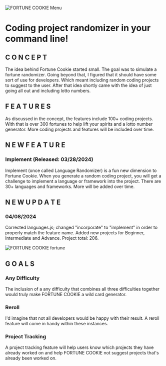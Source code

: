 ![FORTUNE COOKIE Menu](https://i.imgur.com/gLIfNPR.png)
# Coding project randomizer in your command line!

## C O N C E P T

The idea behind Fortune Cookie started small. The goal was to simulate a fortune randomizer. Going beyond that, I figured that it should have some sort of use for developers. Which meant including random coding projects to suggest to the user. After that idea shortly came with the idea of just going all out and including lotto numbers.

## F E A T U R E S

As discussed in the concept, the features include 100+ coding projects. With that is over 300 fortunes to help lift your spirits and a lotto number generator. More coding projects and features will be included over time.

## N E W F E A T U R E

### Implement (Released: 03/28/2024)
Implement (once called Language Randomizer) is a fun new dimension to Fortune Cookie. When you generate a random coding project, you will get a challenge to implement a language or framework into the project. There are 30+ languages and frameworks. More will be added over time.

## N E W U P D A T E
### 04/08/2024
Corrected languages.js; changed "incorporate" to "implement" in order to properly match the feature name.
Added new projects for Beginner, Intermediate and Advance. Project total: 206.

![FORTUNE COOKIE fortune](https://i.imgur.com/etzQyB0.png)

## G O A L S

### Any Difficulty
The inclusion of a any difficulty that combines all three difficulties together would truly make FORTUNE COOKIE a wild card generator.

### Reroll
I'd imagine that not all developers would be happy with their result. A reroll feature will come in handy within these instances.

### Project Tracking
A project tracking feature will help users know which projects they have already worked on and help FORTUNE COOKIE not suggest projects that's already been worked on. 

